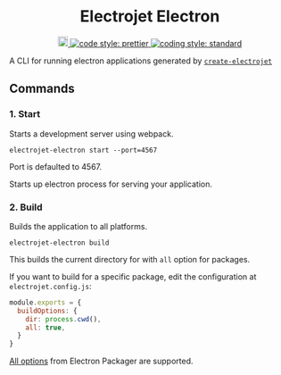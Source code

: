 <div align="center">
  <h1>Electrojet Electron</h1>  
  <a href="https://badge.fury.io/js/%40electrojet%2Felectron">
    <img src="https://badge.fury.io/js/%40electrojet%2Felectron.svg" alt="npm version" height="18">
  </a>
  <a href="#badge">
    <img alt="code style: prettier" src="https://img.shields.io/badge/code_style-prettier-ff69b4.svg?style=flat-square">
  </a>
  <a href="https://standardjs.com">
    <img alt="coding style: standard" src="https://img.shields.io/badge/code_style-standard-brightgreen.svg">
  </a>
</div>

A CLI for running electron applications generated by [`create-electrojet`](https://www.npmjs.com/package/create-electrojet)

## Commands

### 1. Start

Starts a development server using webpack.

```
electrojet-electron start --port=4567
```

Port is defaulted to 4567.

Starts up electron process for serving your application.

### 2. Build

Builds the application to all platforms.

```
electrojet-electron build
```

This builds the current directory for with `all` option for packages.

If you want to build for a specific package, edit the configuration at `electrojet.config.js`:

```js
module.exports = {
  buildOptions: {
    dir: process.cwd(),
    all: true,
  }
}
```

[All options](https://github.com/electron-userland/electron-packager/blob/master/docs/api.md#options) from Electron Packager are supported.